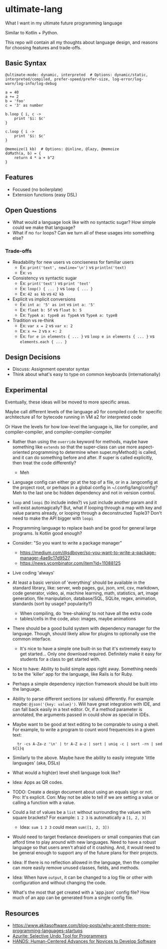 # ultimate-lang
What I want in my ultimate future programming language

Similar to Kotlin + Python.

This repo will contain all my thoughts about language design, and reasons for choosing features and trade-offs.



## Basic Syntax

```
@ultimate-mode: dynamic, interpreted  # Options: dynamic/static, interpreted/compiled, prefer-speed/prefer-size, log-error/log-warn/log-info/log-debug

a = 40
a += 2
b = 'foo'
c = '3' as number

b.loop { i, c ->
    print '$i: $c'
}

c.loop { i ->
    print '$i: $c'
}

@memoize(1 kb)  # Options: @inline, @lazy, @memoize
doMath(a, b) = {
    return 4 * a + b^2
}
```



## Features
- Focused (no boilerplate)
- Extension functions (easy DSL)



## Open Questions
- What would a language look like with no syntactic sugar? How simple could we make that language?
- What if no `for` loops? Can we turn all of these usages into something else?

### Trade-offs
- Readability for new users vs conciseness for familiar users
  - Ex: `print('text', newline='\n')` vs `println('text)`
  - Ex: `` vs ``
- Consistency vs syntactic sugar
  - Ex: `print('text')` vs `print 'text'`
  - Ex: `loop() { ... }` vs `loop { ... }`
  - Ex:   `42 as kb` vs `42 kb`
- Explicit vs implicit conversions
  - Ex: `int a: '5' as int` vs `int a: '5'`
  - Ex: `float b: 5f` vs `float b: 5`
  - Ex: `TypeA a: typeB as TypeA` vs `TypeA a: typeB`
- Tradition vs re-think
  - Ex: `var x = 2` vs `var x: 2`
  - Ex: `x += 2` vs `x +: 2`
  - Ex: `for e in elements { ... }` vs `loop e in elements { ... }` vs `elements.each { ... }`
  


## Design Decisions
- Discuss: Assignment operator syntax
- Think about what's easy to type on common keyboards (internationally)



## Experimental
Eventually, these ideas will be moved to more specific areas.

Maybe call different levels of the language
 a0 for compiled code for specific architecture
 a1 for bytecode running in VM
 a2 for interpreted code

Or
Have the levels for how low-level the language is, like for compiler, and compiler-compiler, and compiler-compiler-compiler

- Rather than using the `override` keyword for methods, maybe have something like `extends` so that the super-class can use more aspect-oriented programming to determine when super.myMethod() is called, and it can do something before and after. If super is called explicitly, then treat the code differently?
    - Meh

- Language config can either go at the top of a file, or in a .langconfig at the project root, or perhaps in a global config in ~/.config/lang/config? Meh to the last one bc hidden dependency and not in version control.

- `loop` and `loopi` (to include index?) vs just include another param and it will exist automagically? But, what if looping through a map with key and value params already, or looping through a deconstructed Tuple3? Don't need to make the API bigger with `loopi`

- Programming language to replace bash and be good for general large programs. Is Kotlin good enough?

- Consider: "So you want to write a package manager"
    - https://medium.com/@sdboyer/so-you-want-to-write-a-package-manager-4ae9c17d9527
    - https://news.ycombinator.com/item?id=11088125

- Live coding 'always'
- At least a basic version of 'everything' should be available in the standard library, like: server, web pages, gui, json, xml, csv, markdown, code generator, video, ai, machine learning, math, statistics, art, image generation, file manipulation, database/SQL, SQLite, regex, animation, standards (sort by usage? popularity?)
    - When compiling, do 'tree-shaking' to not have all the extra code
    - tables/cells in the code, also: images, maybe animations
- There should be a good build system with dependency manager for the language. Though, should likely allow for plugins to optionally use the common interface.
    - It's nice to have a simple one built-in so that it's extremely easy to get started... Only one download required. Definitely make it easy for students for a class to get started with.
- Nice to have: Ability to build simple apps right away. Something needs to be the 'killer' app for the language, like Rails is for Ruby.
- Perhaps a simple dependency injection framework should be built into the language.
- Ability to parse different sections (or values) differently. For example maybe: `@json('{key: value}')`. Will have great integration with IDE, and can fall back easily in a text editor. Or, if a method parameter is annotated, the arguments passed in could show as special in IDEs.
- Maybe want to be good at text editing to be comprable to using a shell. For example, to write a program to count word frequencies in a given text:

        tr -cs A-Za-z '\n' | tr A-Z a-z | sort | uniq -c | sort -rn | sed ${1}q

- Similarly to the above. Maybe have the ability to easily integrate 'little languages' (aka, DSLs)
- What would a high(er) level shell language look like?
- Idea: Apps as QR codes.
- TODO: Create a design document about using an equals sign or not. Pro: It's explicit. Con: May not be able to tell if we are setting a value or calling a function with a value.
- Could a list of values be a `list` without surrounding the values with square brackets? For example: `1 2 3` is automatically a `[1, 2, 3]`
    - Idea: `sum 1 2 3` could mean `sum([1, 2, 3])`
- Would need to target freelance developers or small companies that can afford time to play around with new languages. Need to have a robust language so that users aren't afraid of it crashing. And, it would need to be general enough to support any of the future plans for their projects.
- Idea: If there is no reflection allowed in the language, then the compiler can more easily remove unused classes, fields, and methods.
- Idea: When have `output`, it can be changed to a log file or other with configuration and without changing the code.
- What's the most that get created with a 'app.json' config file? How much of an app can be generated from a single config file.



## Resources
- https://www.akitasoftware.com/blog-posts/why-arent-there-more-programming-languages-startups
- [Azurite: Selective Undo Tool for Programmers](https://www.youtube.com/watch?v=4PH9-qi-yTQ)
- [HANDS: Human-Centered Advances for Novices to Develop Software](https://www.youtube.com/watch?v=zyrqcYxqDtI)
